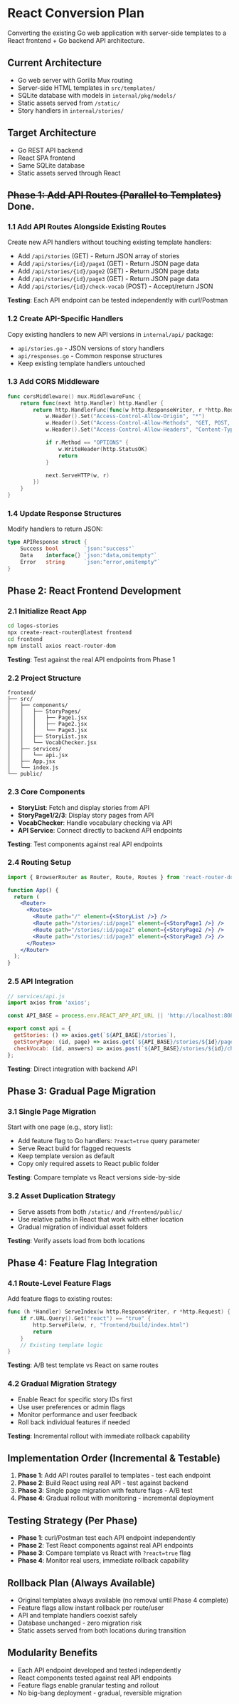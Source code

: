 # React Conversion Plan

Converting the existing Go web application with server-side templates to a React frontend + Go backend API architecture.

## Current Architecture
- Go web server with Gorilla Mux routing
- Server-side HTML templates in `src/templates/`
- SQLite database with models in `internal/pkg/models/`
- Static assets served from `/static/`
- Story handlers in `internal/stories/`

## Target Architecture
- Go REST API backend
- React SPA frontend
- Same SQLite database
- Static assets served through React

## ~~Phase 1: Add API Routes (Parallel to Templates)~~ Done.

### 1.1 Add API Routes Alongside Existing Routes
Create new API handlers without touching existing template handlers:
- Add `/api/stories` (GET) - Return JSON array of stories
- Add `/api/stories/{id}/page1` (GET) - Return JSON page data
- Add `/api/stories/{id}/page2` (GET) - Return JSON page data
- Add `/api/stories/{id}/page3` (GET) - Return JSON page data
- Add `/api/stories/{id}/check-vocab` (POST) - Accept/return JSON

**Testing**: Each API endpoint can be tested independently with curl/Postman

### 1.2 Create API-Specific Handlers
Copy existing handlers to new API versions in `internal/api/` package:
- `api/stories.go` - JSON versions of story handlers
- `api/responses.go` - Common response structures
- Keep existing template handlers untouched

### 1.3 Add CORS Middleware
```go
func corsMiddleware() mux.MiddlewareFunc {
    return func(next http.Handler) http.Handler {
        return http.HandlerFunc(func(w http.ResponseWriter, r *http.Request) {
            w.Header().Set("Access-Control-Allow-Origin", "*")
            w.Header().Set("Access-Control-Allow-Methods", "GET, POST, PUT, DELETE, OPTIONS")
            w.Header().Set("Access-Control-Allow-Headers", "Content-Type, Authorization")

            if r.Method == "OPTIONS" {
                w.WriteHeader(http.StatusOK)
                return
            }

            next.ServeHTTP(w, r)
        })
    }
}
```

### 1.4 Update Response Structures
Modify handlers to return JSON:
```go
type APIResponse struct {
    Success bool        `json:"success"`
    Data    interface{} `json:"data,omitempty"`
    Error   string      `json:"error,omitempty"`
}
```

## Phase 2: React Frontend Development

### 2.1 Initialize React App
```bash
cd logos-stories
npx create-react-router@latest frontend
cd frontend
npm install axios react-router-dom
```

**Testing**: Test against the real API endpoints from Phase 1

### 2.2 Project Structure
```
frontend/
├── src/
│   ├── components/
│   │   ├── StoryPages/
│   │   │   ├── Page1.jsx
│   │   │   ├── Page2.jsx
│   │   │   └── Page3.jsx
│   │   ├── StoryList.jsx
│   │   └── VocabChecker.jsx
│   ├── services/
│   │   └── api.jsx
│   ├── App.jsx
│   └── index.js
└── public/
```

### 2.3 Core Components
- **StoryList**: Fetch and display stories from API
- **StoryPage1/2/3**: Display story pages from API
- **VocabChecker**: Handle vocabulary checking via API
- **API Service**: Connect directly to backend API endpoints

**Testing**: Test components against real API endpoints

### 2.4 Routing Setup
```jsx
import { BrowserRouter as Router, Route, Routes } from 'react-router-dom';

function App() {
  return (
    <Router>
      <Routes>
        <Route path="/" element={<StoryList />} />
        <Route path="/stories/:id/page1" element={<StoryPage1 />} />
        <Route path="/stories/:id/page2" element={<StoryPage2 />} />
        <Route path="/stories/:id/page3" element={<StoryPage3 />} />
      </Routes>
    </Router>
  );
}
```

### 2.5 API Integration
```javascript
// services/api.js
import axios from 'axios';

const API_BASE = process.env.REACT_APP_API_URL || 'http://localhost:8080/api';

export const api = {
  getStories: () => axios.get(`${API_BASE}/stories`),
  getStoryPage: (id, page) => axios.get(`${API_BASE}/stories/${id}/page${page}`),
  checkVocab: (id, answers) => axios.post(`${API_BASE}/stories/${id}/check-vocab`, answers)
};
```

**Testing**: Direct integration with backend API

## Phase 3: Gradual Page Migration

### 3.1 Single Page Migration
Start with one page (e.g., story list):
- Add feature flag to Go handlers: `?react=true` query parameter
- Serve React build for flagged requests
- Keep template version as default
- Copy only required assets to React public folder

**Testing**: Compare template vs React versions side-by-side

### 3.2 Asset Duplication Strategy
- Serve assets from both `/static/` and `/frontend/public/`
- Use relative paths in React that work with either location
- Gradual migration of individual asset folders

**Testing**: Verify assets load from both locations

## Phase 4: Feature Flag Integration

### 4.1 Route-Level Feature Flags
Add feature flags to existing routes:
```go
func (h *Handler) ServeIndex(w http.ResponseWriter, r *http.Request) {
    if r.URL.Query().Get("react") == "true" {
        http.ServeFile(w, r, "frontend/build/index.html")
        return
    }
    // Existing template logic
}
```

**Testing**: A/B test template vs React on same routes

### 4.2 Gradual Migration Strategy
- Enable React for specific story IDs first
- Use user preferences or admin flags
- Monitor performance and user feedback
- Roll back individual features if needed

**Testing**: Incremental rollout with immediate rollback capability

## Implementation Order (Incremental & Testable)
1. **Phase 1**: Add API routes parallel to templates - test each endpoint
2. **Phase 2**: Build React using real API - test against backend
3. **Phase 3**: Single page migration with feature flags - A/B test
4. **Phase 4**: Gradual rollout with monitoring - incremental deployment

## Testing Strategy (Per Phase)
- **Phase 1**: curl/Postman test each API endpoint independently
- **Phase 2**: Test React components against real API endpoints
- **Phase 3**: Compare template vs React with `?react=true` flag
- **Phase 4**: Monitor real users, immediate rollback capability

## Rollback Plan (Always Available)
- Original templates always available (no removal until Phase 4 complete)
- Feature flags allow instant rollback per route/user
- API and template handlers coexist safely
- Database unchanged - zero migration risk
- Static assets served from both locations during transition

## Modularity Benefits
- Each API endpoint developed and tested independently
- React components tested against real API endpoints
- Feature flags enable granular testing and rollout
- No big-bang deployment - gradual, reversible migration
